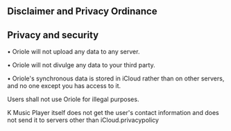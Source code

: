 ## Disclaimer and Privacy Ordinance

## Privacy and security

• Oriole will not upload any data to any server.

• Oriole will not divulge any data to your third party.

• Oriole's synchronous data is stored in iCloud rather than on other servers, and no one except you has access to it.


Users shall not use Oriole for illegal purposes.

K Music Player itself does not get the user's contact information and does not send it to servers other than iCloud.privacypolicy
